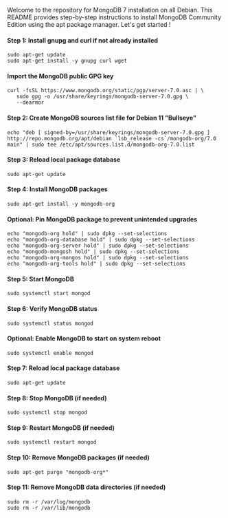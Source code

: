 Welcome to the repository for MongoDB 7 installation on all Debian. This README provides step-by-step instructions to install MongoDB Community Edition using the apt package manager. Let's get started !


#### Step 1: Install gnupg and curl if not already installed
```
sudo apt-get update
sudo apt-get install -y gnupg curl wget
```
#### Import the MongoDB public GPG key
```
curl -fsSL https://www.mongodb.org/static/pgp/server-7.0.asc | \
   sudo gpg -o /usr/share/keyrings/mongodb-server-7.0.gpg \
   --dearmor
```
#### Step 2: Create MongoDB sources list file for Debian 11 "Bullseye"
```
echo "deb [ signed-by=/usr/share/keyrings/mongodb-server-7.0.gpg ] http://repo.mongodb.org/apt/debian `lsb_release -cs`/mongodb-org/7.0 main" | sudo tee /etc/apt/sources.list.d/mongodb-org-7.0.list
```
#### Step 3: Reload local package database
```
sudo apt-get update
```

#### Step 4: Install MongoDB packages
```
sudo apt-get install -y mongodb-org
```

#### Optional: Pin MongoDB package to prevent unintended upgrades
```
echo "mongodb-org hold" | sudo dpkg --set-selections
echo "mongodb-org-database hold" | sudo dpkg --set-selections
echo "mongodb-org-server hold" | sudo dpkg --set-selections
echo "mongodb-mongosh hold" | sudo dpkg --set-selections
echo "mongodb-org-mongos hold" | sudo dpkg --set-selections
echo "mongodb-org-tools hold" | sudo dpkg --set-selections
```

#### Step 5: Start MongoDB
```
sudo systemctl start mongod
```

#### Step 6: Verify MongoDB status
```
sudo systemctl status mongod
```

#### Optional: Enable MongoDB to start on system reboot
```
sudo systemctl enable mongod
```

#### Step 7: Reload local package database
```
sudo apt-get update
```

#### Step 8: Stop MongoDB (if needed)
```
sudo systemctl stop mongod
```

#### Step 9: Restart MongoDB (if needed)
```
sudo systemctl restart mongod
```

#### Step 10: Remove MongoDB packages (if needed)
```
sudo apt-get purge "mongodb-org*"
```

#### Step 11: Remove MongoDB data directories (if needed)
```
sudo rm -r /var/log/mongodb
sudo rm -r /var/lib/mongodb
```
